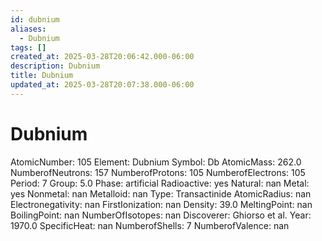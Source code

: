 ```yaml
---
id: dubnium
aliases:
  - Dubnium
tags: []
created_at: 2025-03-28T20:06:42.000-06:00
description: Dubnium
title: Dubnium
updated_at: 2025-03-28T20:07:38.000-06:00
---
```


# Dubnium
AtomicNumber: 105
Element: Dubnium
Symbol: Db
AtomicMass: 262.0
NumberofNeutrons: 157
NumberofProtons: 105
NumberofElectrons: 105
Period: 7
Group: 5.0
Phase: artificial
Radioactive: yes
Natural: nan
Metal: yes
Nonmetal: nan
Metalloid: nan
Type: Transactinide
AtomicRadius: nan
Electronegativity: nan
FirstIonization: nan
Density: 39.0
MeltingPoint: nan
BoilingPoint: nan
NumberOfIsotopes: nan
Discoverer: Ghiorso et al.
Year: 1970.0
SpecificHeat: nan
NumberofShells: 7
NumberofValence: nan
